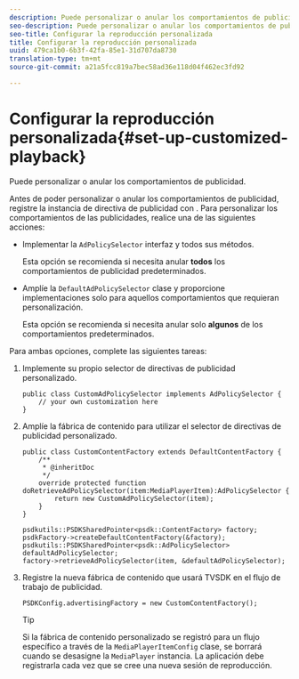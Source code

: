 ```yaml
---
description: Puede personalizar o anular los comportamientos de publicidad.
seo-description: Puede personalizar o anular los comportamientos de publicidad.
seo-title: Configurar la reproducción personalizada
title: Configurar la reproducción personalizada
uuid: 479ca1b0-6b3f-42fa-85e1-31d707da8730
translation-type: tm+mt
source-git-commit: a21a5fcc819a7bec58ad36e118d04f462ec3fd92

---
```



# Configurar la reproducción personalizada{#set-up-customized-playback}

Puede personalizar o anular los comportamientos de publicidad.

Antes de poder personalizar o anular los comportamientos de publicidad, registre la instancia de directiva de publicidad con .
Para personalizar los comportamientos de las publicidades, realice una de las siguientes acciones:

* Implementar la `AdPolicySelector` interfaz y todos sus métodos.

   Esta opción se recomienda si necesita anular **todos** los comportamientos de publicidad predeterminados.

* Amplíe la `DefaultAdPolicySelector` clase y proporcione implementaciones solo para aquellos comportamientos que requieran personalización.

   Esta opción se recomienda si necesita anular solo **algunos** de los comportamientos predeterminados.

Para ambas opciones, complete las siguientes tareas:

1. Implemente su propio selector de directivas de publicidad personalizado.

   ```
   public class CustomAdPolicySelector implements AdPolicySelector { 
       // your own customization here 
   }
   ```

1. Amplíe la fábrica de contenido para utilizar el selector de directivas de publicidad personalizado.

   ```
   public class CustomContentFactory extends DefaultContentFactory { 
       /** 
        * @inheritDoc 
        */ 
       override protected function doRetrieveAdPolicySelector(item:MediaPlayerItem):AdPolicySelector { 
           return new CustomAdPolicySelector(item); 
       } 
   }
   ```

   ```
   psdkutils::PSDKSharedPointer<psdk::ContentFactory> factory; 
   psdkFactory->createDefaultContentFactory(&factory); 
   psdkutils::PSDKSharedPointer<psdk::AdPolicySelector> defaultAdPolicySelector; 
   factory->retrieveAdPolicySelector(item, &defaultAdPolicySelector);
   ```

1. Registre la nueva fábrica de contenido que usará TVSDK en el flujo de trabajo de publicidad.

   ```
   PSDKConfig.advertisingFactory = new CustomContentFactory();
   ```

   >[!TIP]
   >
   >Si la fábrica de contenido personalizado se registró para un flujo específico a través de la `MediaPlayerItemConfig` clase, se borrará cuando se desasigne la `MediaPlayer` instancia. La aplicación debe registrarla cada vez que se cree una nueva sesión de reproducción.